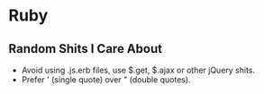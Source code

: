 # Ruby

## Random Shits I Care About
* Avoid using .js.erb files, use $.get, $.ajax or other jQuery shits.
* Prefer ' (single quote) over " (double quotes).
